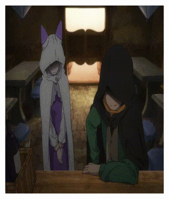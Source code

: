<p align="center">
 
  <!-- <a href="https://user-images.githubusercontent.com/107687577/226801966-d6e476d3-569d-4b53-b052-4be67151443a.gif"> -->
   <img src="anime-retro.gif?cache-bust=73" width="800" height="600" alt="lum"></a>
  
</p>
<!--
**dmp100/dmp100** is a ✨ *special* ✨ repository because its `README.md` (this file) appears on your GitHub profile.
Here are some ideas to get you started:
- 🔭 I'm currently working on ...
- 🌱 I'm currently learning ...
- 👯 I'm looking to collaborate on ...
- 🤔 I'm looking for help with ...
- 💬 Ask me about ...
- 📫 How to reach me: ...
- 😄 Pronouns: ...
- ⚡ Fun fact: ...
-->
